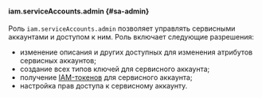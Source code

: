 #### iam.serviceAccounts.admin {#sa-admin}

Роль `iam.serviceAccounts.admin` позволяет управлять сервисными аккаунтами и доступом к ним. Роль включает следующие разрешения:

* изменение описания и других доступных для изменения атрибутов сервисных аккаунтов;
* создание всех типов ключей для сервисного аккаунта;
* получение [IAM-токенов](../iam/concepts/authorization/iam-token.md) для сервисного аккаунта;
* настройка прав доступа к сервисному аккаунту.